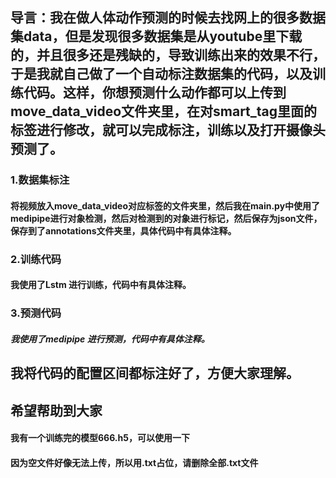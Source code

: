 ## 导言：我在做人体动作预测的时候去找网上的很多数据集data，但是发现很多数据集是从youtube里下载的，并且很多还是残缺的，导致训练出来的效果不行，于是我就自己做了一个自动标注数据集的代码，以及训练代码。这样，你想预测什么动作都可以上传到move_data_video文件夹里，在对smart_tag里面的标签进行修改，就可以完成标注，训练以及打开摄像头预测了。
### 1.数据集标注
#### 将视频放入move_data_video对应标签的文件夹里，然后我在main.py中使用了medipipe进行对象检测，然后对检测到的对象进行标记，然后保存为json文件，保存到了annotations文件夹里，具体代码中有具体注释。
### 2.训练代码
#### 我使用了Lstm 进行训练，代码中有具体注释。
### 3.预测代码
##### 我使用了medipipe 进行预测，代码中有具体注释。
## 我将代码的配置区间都标注好了，方便大家理解。
## 希望帮助到大家
#### 我有一个训练完的模型666.h5，可以使用一下
#### 因为空文件好像无法上传，所以用.txt占位，请删除全部.txt文件
